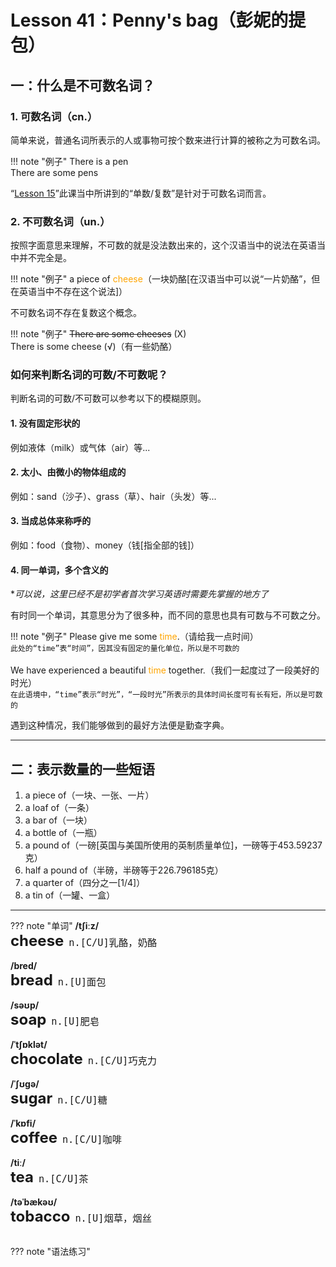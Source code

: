 # Lesson 41：Penny's bag（彭妮的提包）


## 一：什么是不可数名词？

### 1. 可数名词（cn.）

简单来说，普通名词所表示的人或事物可按个数来进行计算的被称之为可数名词。

!!! note "例子"
    There is a pen<br>
    There are some pens<br>


“[Lesson 15](./Lesson-15.md#_2)”此课当中所讲到的“单数/复数”是针对于可数名词而言。


### 2. 不可数名词（un.）

按照字面意思来理解，不可数的就是没法数出来的，这个汉语当中的说法在英语当中并不完全是。

!!! note "例子"
    a piece of <font color=orange>cheese</font>（一块奶酪[在汉语当中可以说“一片奶酪”，但在英语当中不存在这个说法]）<br>


不可数名词不存在复数这个概念。

!!! note "例子"
    <del>There are some cheeses</del> (X)<br>
    There is some cheese (√)（有一些奶酪）<br>


### 如何来判断名词的可数/不可数呢？

判断名词的可数/不可数可以参考以下的模糊原则。


#### 1. 没有固定形状的

例如液体（milk）或气体（air）等...


#### 2. 太小、由微小的物体组成的

例如：sand（沙子）、grass（草）、hair（头发）等...


#### 3. 当成总体来称呼的

例如：food（食物）、money（钱[指全部的钱]）


#### 4. 同一单词，多个含义的

**可以说，这里已经不是初学者首次学习英语时需要先掌握的地方了*

有时同一个单词，其意思分为了很多种，而不同的意思也具有可数与不可数之分。

!!! note "例子"
    Please give me some <font color=orange>time</font>.（请给我一点时间）<br>`此处的“time”表“时间”，因其没有固定的量化单位，所以是不可数的`<br><br>
    We have experienced a beautiful <font color=orange>time</font> together.（我们一起度过了一段美好的时光）<br>`在此语境中，“time”表示“时光”，“一段时光”所表示的具体时间长度可有长有短，所以是可数的`

遇到这种情况，我们能够做到的最好方法便是勤查字典。


---
## 二：表示数量的一些短语

1. a piece of（一块、一张、一片）
2. a loaf of（一条）
3. a bar of（一块）
4. a bottle of（一瓶）
5. a pound of（一磅[英国与美国所使用的英制质量单位]，一磅等于453.59237克）
6. half a pound of（半磅，半磅等于226.796185克）
7. a quarter of（四分之一[1/4]）
8. a tin of（一罐、一盒）


---
??? note "单词"
    **/tʃiːz/**<br>
    <font size=5>**cheese**</font>&nbsp;&nbsp;<font size=4>`n.[C/U]乳酪，奶酪`</font><br>
    <br>
    **/bred/**<br>
    <font size=5>**bread**</font>&nbsp;&nbsp;<font size=4>`n.[U]面包`</font><br>
    <br>
    **/səʊp/**<br>
    <font size=5>**soap**</font>&nbsp;&nbsp;<font size=4>`n.[U]肥皂`</font><br>
    <br>
    **/ˈtʃɒklət/**<br>
    <font size=5>**chocolate**</font>&nbsp;&nbsp;<font size=4>`n.[C/U]巧克力`</font><br>
    <br>
    **/ˈʃʊɡə/**<br>
    <font size=5>**sugar**</font>&nbsp;&nbsp;<font size=4>`n.[C/U]糖`</font><br>
    <br>
    **/ˈkɒfi/**<br>
    <font size=5>**coffee**</font>&nbsp;&nbsp;<font size=4>`n.[C/U]咖啡`</font><br>
    <br>
    **/tiː/**<br>
    <font size=5>**tea**</font>&nbsp;&nbsp;<font size=4>`n.[C/U]茶`</font><br>
    <br>
    **/təˈbækəʊ/**<br>
    <font size=5>**tobacco**</font>&nbsp;&nbsp;<font size=4>`n.[U]烟草，烟丝`</font><br>
    <br>


??? note "语法练习"
